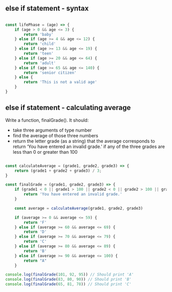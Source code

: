 ## else if statement - syntax

```javascript

const lifePhase = (age) => {
    if (age > 0 && age <= 3) {
        return 'baby'
    } else if (age >= 4 && age <= 12) {
        return 'child'
    } else if (age >= 13 && age <= 19) {
        return 'teen'
    } else if (age >= 20 && age <= 64) {
        return 'adult'
    } else if (age >= 65 && age <= 140) {
        return 'senior citizen'
    } else {
        return 'This is not a valid age'
    }
}

```
## else if statement - calculating average

Write a function, finalGrade(). It should:

* take three arguments of type number
* find the average of those three numbers
* return the letter grade (as a string) that the average corresponds to
return ‘You have entered an invalid grade.’ if any of the three grades are less than 0 or greater than 100

```javascript

const calculateAverage = (grade1, grade2, grade3) => {
    return (grade1 + grade2 + grade3) / 3;
}

const finalGrade = (grade1, grade2, grade3) => {
    if (grade1 < 0 || grade1 > 100 || grade2 < 0 || grade2 > 100 || grade3 < 0 || grade3 > 100) {
        return 'You have entered an invalid grade.'
    }

    const average = calculateAverage(grade1, grade2, grade3)

    if (average >= 0 && average <= 59) {
        return 'F'
    } else if (average >= 60 && average <= 69) {
        return 'D'
    } else if (average >= 70 && average <= 79) {
        return 'C'
    } else if (average >= 80 && average <= 89) {
        return 'B'
    } else if (average >= 90 && average <= 100) {
        return "A"
    }

console.log(finalGrade(101, 92, 95)) // Should print 'A'
console.log(finalGrade(83, 80, 90)) // Should print 'B'
console.log(finalGrade(65, 81, 78)) // Should print 'C'

```
